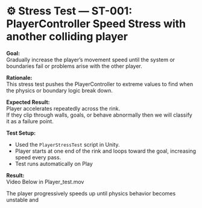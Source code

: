 # ⚙️ Stress Test — ST-001: PlayerController Speed Stress with another colliding player

**Goal:**  
Gradually increase the player’s movement speed until the system or boundaries fail or problems arise with the other player.

**Rationale:**  
This stress test pushes the PlayerController to extreme values to find when the physics or boundary logic break down.

**Expected Result:**  
Player accelerates repeatedly across the rink.  
If they clip through walls, goals, or behave abnormally then we will classify it as a failure point.

**Test Setup:**  
- Used the `PlayerStressTest` script in Unity.  
- Player starts at one end of the rink and loops toward the goal, increasing speed every pass.  
- Test runs automatically on Play

**Result:**  
Video Below in Player_test.mov

The player progressively speeds up until physics behavior becomes unstable and
